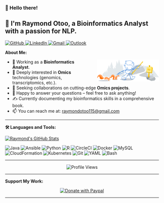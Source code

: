 ### 👋 Hello there!

## 🧬 I'm Raymond Otoo, a Bioinformatics Analyst with a passion for NLP.

<p align="left">
  <a href="https://github.com/rayotoo" target="_blank">
    <img src="https://img.shields.io/badge/-Github-000?style=for-the-badge&logo=Github&logoColor=white" alt="GitHub" />
  </a>
  <a href="https://www.linkedin.com/in/raymond-anan-otoo-8aa77424/" target="_blank">
    <img src="https://img.shields.io/badge/-LinkedIn-0077B5?style=for-the-badge&logo=linkedin&logoColor=white" alt="LinkedIn" />
  </a>
  <a href="mailto:raymondotoo115@gmail.com" target="_blank">
    <img src="https://img.shields.io/badge/-Gmail-EA4335?style=for-the-badge&logo=gmail&logoColor=white" alt="Gmail" />
  </a>
  <a href="mailto:raotoo@ualr.edu" target="_blank">
    <img src="https://img.shields.io/badge/-Outlook-0078D4?style=for-the-badge&logo=microsoftoutlook&logoColor=white" alt="Outlook" />
  </a>
</p>

**About Me:**

<img src="https://github.com/rayotoo/rayotoo/blob/main/git-header.svg" alt="Bioinformatics Illustration" width="40%" align="right" style="margin-left: 20px;" />

* 🔬 Working as a **Bioinformatics Analyst**.
* 🧬 Deeply interested in **Omics** technologies (genomics, transcriptomics, etc.).
* 🤝 Seeking collaborations on cutting-edge **Omics projects**.
* 💬 Happy to answer your questions – feel free to ask anything!
* ✍️ Currently documenting my bioinformatics skills in a comprehensive book.
* 📫 You can reach me at: raymondotoo115@gmail.com

---

**🛠️ Languages and Tools:**

<p align="left">
  <a href="https://github.com/rayotoo/handle-path-oz" target="_blank">
    <img src="https://github-readme-stats.vercel.app/api?username=rayotoo&show_icons=true&hide_border=true" alt="Raymond's GitHub Stats" />
  </a>
</p>

<p align="left">
  <img src="https://img.shields.io/badge/Java-ED8B00?style=for-the-badge&logo=openjdk&logoColor=white" alt="Java" />
  <img src="https://img.shields.io/badge/Ansible-EE0000?style=for-the-badge&logo=ansible&logoColor=white" alt="Ansible" />
  <img src="https://img.shields.io/badge/Python-3776AB?style=for-the-badge&logo=python&logoColor=white" alt="Python" />
  <img src="https://img.shields.io/badge/R-276DC3?style=for-the-badge&logo=r-project&logoColor=white" alt="R" />
  <img src="https://img.shields.io/badge/CircleCI-343434?style=for-the-badge&logo=circleci&logoColor=white" alt="CircleCI" />
  <img src="https://img.shields.io/badge/Docker-2496ED?style=for-the-badge&logo=docker&logoColor=white" alt="Docker" />
  <img src="https://img.shields.io/badge/MySQL-4479A1?style=for-the-badge&logo=mysql&logoColor=white" alt="MySQL" />
  <img src="https://img.shields.io/badge/CloudFormation-38CFC6?style=for-the-badge&logo=amazonwebservices&logoColor=white" alt="CloudFormation" />
  <img src="https://img.shields.io/badge/Kubernetes-326CE5?style=for-the-badge&logo=kubernetes&logoColor=white" alt="Kubernetes" />
  <img src="https://img.shields.io/badge/Git-F05032?style=for-the-badge&logo=git&logoColor=white" alt="Git" />
  <img src="https://img.shields.io/badge/YAML-CB171E?style=for-the-badge&logo=yaml&logoColor=white" alt="YAML" />
  <img src="https://img.shields.io/badge/Bash-4EAA25?style=for-the-badge&logo=gnu-bash&logoColor=white" alt="Bash" />
</p>

---

<p align="center">
  <img src="https://views.whatilearened.today/views/github/rayotoo/rayotoo.svg" alt="Profile Views" />
</p>

---

**Support My Work:**

<p align="center">
  <a href="https://www.paypal.com/donate/?hosted_button_id=8JHU8H2AZFU8Q" target="_blank">
    <img src="https://raw.githubusercontent.com/onimur/.github/master/.resources/support-paypal.png" alt="Donate with Paypal" width="18%" />
  </a>
</p>

---
